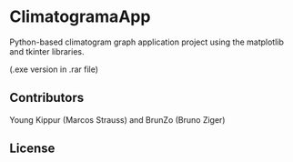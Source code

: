 # ClimatogramaApp
Python-based climatogram graph application project using the matplotlib and tkinter libraries.

(.exe version in .rar file)

## Contributors

Young Kippur (Marcos Strauss) and BrunZo (Bruno Ziger)

## License
